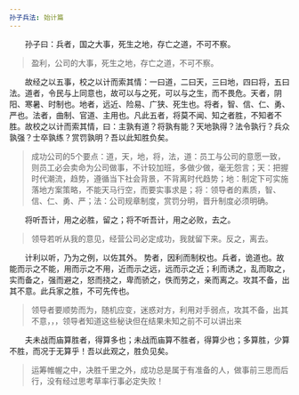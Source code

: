 ```yaml
---
孙子兵法: 始计篇
---
```

　　孙子曰：兵者，国之大事，死生之地，存亡之道，不可不察。  

> 盈利，公司的大事，死生之地，存亡之道，不可不察。

　　故经之以五事，校之以计而索其情：一曰道，二曰天，三曰地，四曰将，五曰法。道者，令民与上同意也，故可以与之死，可以与之生，而不畏危。天者，阴阳、寒暑、时制也。地者，远近、险易、广狭、死生也。将者，智、信、仁、勇、严也。法者，曲制、官道、主用也。凡此五者，将莫不闻、知之者胜，不知者不胜。故校之以计而索其情，曰：主孰有道？将孰有能？天地孰得？法令孰行？兵众孰强？士卒孰练？赏罚孰明？吾以此知胜负矣。
> 成功公司的5个要点：道，天，地，将，法，道：员工与公司的意愿一致，则员工必会卖命为公司做事，不计较加班，多做少做，毫无怨言；天：把握时代潮流，趋势，遵循当下社会背景，不背离时代趋势；地：制定下可实施落地方案策略，不能天马行空，而要实事求是；将：领导者的素质，智、信、仁、勇、严；法：公司规章制度，赏罚分明，晋升制度必须明确。

　　将听吾计，用之必胜，留之；将不听吾计，用之必败，去之。
> 领导若听从我的意见，经营公司必定成功，我就留下来。反之，离去。

　　计利以听，乃为之例，以佐其外。 势者，因利而制权也。兵者，诡道也。故能而示之不能，用而示之不用，近而示之远，远而示之近；利而诱之，乱而取之，实而备之，强而避之，怒而挠之，卑而骄之，佚而劳之，亲而离之。攻其不备，出其不意。此兵家之胜，不可先传也。
> 领导者要顺势而为，随机应变，迷惑对方，利用对手弱点，攻其不备，出其不意，，，领导者知道这些秘诀但在结果未知之前不可以讲出来

　　夫未战而庙算胜者，得算多也；未战而庙算不胜者，得算少也；多算胜，少算不胜，而况于无算乎！吾以此观之，胜负见矣。
> 运筹帷幄之中，决胜千里之外，成功总是属于有准备的人，做事前三思而后行，没有经过思考草率行事必定失败！
